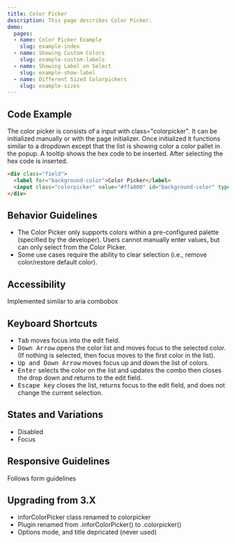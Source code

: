 ```yaml
---
title: Color Picker
description: This page describes Color Picker.
demo:
  pages:
  - name: Color Picker Example
    slug: example-index
  - name: Showing Custom Colors
    slug: example-custom-labels
  - name: Showing Label on Select
    slug: example-show-label
  - name: Different Sized Colorpickers
    slug: example-sizes
---
```


## Code Example

The color picker is consists of a input with class="colorpicker". It can be initialized manually or with the page initializer. Once initialized it functions similar to a dropdown except that the list is showing color a color pallet in the popup. A tooltip shows the hex code to be inserted. After selecting the hex code is inserted.

```html
<div class="field">
  <label for="background-color">Color Picker</label>
  <input class="colorpicker" value="#ffa800" id="background-color" type="text" />
</div>
```

## Behavior Guidelines

- The Color Picker only supports colors within a pre-configured palette (specified by the developer). Users cannot manually enter values, but can only select from the Color Picker.
- Some use cases require the ability to clear selection (i.e., remove color/restore default color).

## Accessibility

Implemented similar to aria combobox

## Keyboard Shortcuts

- <kbd>Tab</kbd> moves focus into the edit field.
- <kbd>Down Arrow</kbd> opens the color list and moves focus to the selected color. (If nothing is selected, then focus moves to the first color in the list).
- <kbd>Up and Down Arrow</kbd> moves focus up and down the list of colors.
- <kbd>Enter</kbd> selects the color on the list and updates the combo then closes the drop down and returns to the edit field.
- <kbd>Escape key</kbd> closes the list, returns focus to the edit field, and does not change the current selection.

## States and Variations

- Disabled
- Focus

## Responsive Guidelines

Follows form guidelines

## Upgrading from 3.X

- inforColorPicker class renamed to colorpicker
- Plugin renamed from .inforColorPicker() to .colorpicker()
- Options mode, and title depricated (never used)
